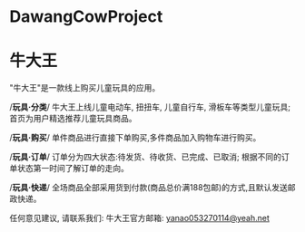 # DawangCowProject
# 牛大王

  "牛大王"是一款线上购买儿童玩具的应用。
  
  /**玩具·分类**/
  牛大王上线儿童电动车, 扭扭车, 儿童自行车, 滑板车等类型儿童玩具;
  首页为用户精选推荐儿童玩具商品。

  /**玩具·购买**/
  单件商品进行直接下单购买,多件商品加入购物车进行购买。
  
  /**玩具·订单**/
  订单分为四大状态:待发货、待收货、已完成、已取消;
  根据不同的订单状态第一时间了解订单的走向。
  
  /**玩具·快递**/
  全场商品全部采用货到付款(商品总价满188包邮)的方式,且默认发送邮政快递。
  
  任何意见建议, 请联系我们: 
  牛大王官方邮箱: yanao053270114@yeah.net
